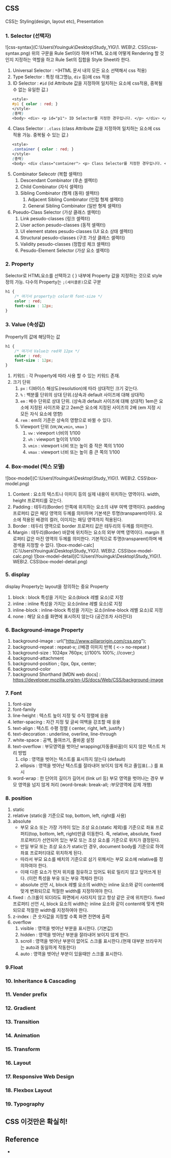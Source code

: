 ## CSS
CSS는 Styling(design, layout etc), Presentation

### 1. Selector (선택자)
![css-syntax](C:\Users\Youinguk\Desktop\Study_YIG\1. WEB\2. CSS\css-syntax.png)
위의 구문을 Rule Set이라 하며 HTML 요소에 어떻게 Rendering 할 것인지 지정하는 역할을 하고 Rule Set의 집합을 Style Sheet라 한다.

1. Universal Selector : `*`(HTML 문서 내의 모든 요소 선택해서 css 적용)
2. Type Selector : 특정 태그명(`p`, `div` 등)에 css 적용
3. ID Selector : `#id` (id Attribute 값을 지정하여 일치하는 요소에 css적용, 중복될 수 없는 유일한 값.)
```css
   <style>
   #p1 { color : red; }
   </style>
   (중략)
   <body> <div> <p id="p1"> ID Selector를 지정한 경우입니다. </p> </div> </body>
```
4. Class Selector : `.class` (class Attribute 값을 지정하여 일치하는 요소에 css 적용 가능. 중복될 수 있는 값.)
```css
   <style>
   .container { color : red; }
   </style>
   (중략)
   <body> <div class="container"> <p> Class Selector를 지정한 경우입니다. </p> </div> </body>
```
5. Combinator Selecotr (복합 셀렉터)
   1. Descendant Combinator (후손 셀렉터)
   2. Child Combinator (자식 셀렉터)
   3. Sibling Combinator (형제 (동위) 셀렉터)
      1. Adjacent Sibling Combinator (인접 형제 셀렉터)
      2. General Sibling Combinator (일반 형제 셀렉터)
6. Pseudo-Class Selector (가상 클래스 셀렉터)
   1. Link pesudo-classes (링크 셀렉터)
   2. User action pesudo-classes (동적 셀렉터)
   3. UI element states pesudo-classes (UI 요소 상태 셀렉터)
   4. Structural pesudo-classes (구조 가상 클래스 셀렉터)
   5. Validity pesudo-classes (정합성 체크 셀렉터)
   6. Pesudo-Element Selector (가상 요소 셀렉터)

### 2. Property
Selector로 HTML요소를 선택하고 { } 내부에 Property 값을 지정하는 것으로 style 정의 가능. 다수의 Property는 `;(세미콜론)`으로 구분
```css
h1 {
    /* 여기서 property는 color와 font-size */
    color : red;
    font-size : 12px;
}
```
### 3. Value (속성값)
Property의 값에 해당하는 값
```css
h1 {
    /* 여기서 Value는 red와 12px */
    color : red;
    font-size : 12px;
}
```
1. 키워드 : 각 Property에 따라 사용 할 수 있는 키워드 존재. 
2. 크기 단위
   1. `px` : 디바이스 해상도(resolution)에 따라 상대적인 크기 갖는다.
   2. `%` : 백분률 단위의 상대 단위.(상속과 default 사이즈에 대해 상대적)
   3. `em` : 배수 단위로 상대 단위. (상속과 default 사이즈에 대해 상대적) 1em은 요소에 지정된 사이즈와 같고 2em은 요소에 지정된 사이즈의 2배 (em 지정 시 모든 자식 요소에 영향)
   4. `rem` : em의 기준은 상속의 영향으로 바뀔 수 있다.
   5. Viewport 단위 (`VH`,`VW`,`vmin`, `vmax` )
      1. `vw` : viewport 너비의 1/100
      2. `vh` : viewport 높이의 1/100
      3. `vmin` : viewport 너비 또는 높이 중 작은 쪽의 1/100
      4. `vmax` : viewport 너비 또는 높이 중 큰 쪽의 1/100

### 4. Box-model (박스 모델)
![box-model](C:\Users\Youinguk\Desktop\Study_YIG\1. WEB\2. CSS\box-model.png)
1. Content : 요소의 텍스트나 이미지 등의 실제 내용이 위치하는 영역이다. width, height 프로퍼티를 갖는다.
2. Padding : 테두리(Border) 안쪽에 위치하는 요소의 내부 여백 영역이다. padding 프로퍼티 값은 패딩 영역의 두께를 의미하며 기본색은 투명(transparent)이다. 요소에 적용된 배경의 컬러, 이미지는 패딩 영역까지 적용된다.
3. Border : 테두리 영역으로 border 프로퍼티 값은 테두리의 두께를 의미한다.
4. Margin : 테두리(Border) 바깥에 위치하는 요소의 외부 여백 영역이다. margin 프로퍼티 값은 마진 영역의 두께를 의미한다. 기본적으로 투명(transparent)하며 배경색을 지정할 수 없다.
![box-model-calc](C:\Users\Youinguk\Desktop\Study_YIG\1. WEB\2. CSS\box-model-calc.png)
![box-model-detail](C:\Users\Youinguk\Desktop\Study_YIG\1. WEB\2. CSS\box-model-detail.png)

### 5. display
display Property는 layout을 정의하는 중요 Property
1. block : block 특성을 가지는 요소(block 레벨 요소)로 지정
2. inline : inline 특성을 가지는 요소(inline 레벨 요소)로 지정
3. inline-block : inline-block 특성을 가지는 요소(inline-block 레벨 요소)로 지정
4. none : 해당 요소를 화면에 표시하지 않는다 (공간조차 사라진다)

### 6. Background-image Property
1. background-image : url("http://www.pillarorigin.com/css.png");
2. background-repeat : repeat-x; //배경 이미지 반복 ( <-> no-repeat )
3. background-size : 1024px 760px; (//100% 100%; //cover;)
4. background-attachment
5. background-position ; 0px, 0px, center;
6. background-color
7. background Shorthand
[MDN web docs] : https://developer.mozilla.org/en-US/docs/Web/CSS/background-image

### 7. Font
1. font-size
2. font-family
3. line-height : 텍스트 높이 지정 및 수직 정렬에 응용
4. letter-spacing : 자간 지정 및 글씨 여백을 강조할 때 응용
5. text-align : 텍스트 수평 정렬 ( center, right, left, justify )
6. text-decoration : underline, overline, line-through
7. white-space : 공백, 들여쓰기, 줄바꿈 설정
8. text-overflow : 부모영역을 벗어난 wrapping(자동줄바꿈)이 되지 않은 텍스트 처리 방법
   1. clip : 영역을 벗어는 텍스트를 표시하지 않는다 (default)
   2. ellipsis : 영역을 벗어난 텍스트를 잘라내어 보이지 않게 하고 줄임표(...) 를 표시
9. word-wrap : 한 단어의 길이가 길어서 (link url 등) 부모 영역을 벗어나는 경우 부모 영역을 넘지 않게 처리 (word-break: break-all; :부모영역에 강제 개행)

### 8. position
1. static
2. relative (static을 기준으로 top, bottom, left, right를 사용)
3. absolute 
   - 부모 요소 또는 가장 가까이 있는 조상 요소(static 제외)를 기준으로 좌표 프로퍼티(top, bottom, left, right)만큼 이동한다. 즉, relative, absolute, fixed 프로퍼티가 선언되어 있는 부모 또는 조상 요소를 기준으로 위치가 결정된다. 
   - 만일 부모 또는 조상 요소가 static인 경우, document body를 기준으로 하여 좌표 프로퍼티대로 위치하게 된다.
   - 따라서 부모 요소를 배치의 기준으로 삼기 위해서는 부모 요소에 relative를 정의하여야 한다.
   - 이때 다른 요소가 먼저 위치를 점유하고 있어도 뒤로 밀리지 않고 덮어쓰게 된다. (이런 특성을 부유 또는 부유 객체라 한다)
   - absolute 선언 시, block 레벨 요소의 width는 inline 요소와 같이 content에 맞게 변화되므로 적절한 width를 지정하여야 한다.
4. fixed : 스크롤이 되더라도 화면에서 사라지지 않고 항상 같은 곳에 위치한다. fixed 프로퍼티 선언 시, block 요소의 width는 inline 요소와 같이 content에 맞게 변화되므로 적절한 width를 지정하여야 한다.
5. z-index : 큰 숫자값을 지정할 수록 화면 전면에 촐력
6. overflow
   1. visible : 영역을 벗어난 부분을 표시한다. (기본값)
   2. hidden : 영역을 벗어난 부분을 잘라내어 보이지 않게 한다.
   3. scroll : 영역을 벗어난 부분이 없어도 스크롤 표시한다.(현재 대부분 브라우저는 auto과 동일하게 작동한다)
   4. auto : 영역을 벗어난 부분이 있을때만 스크롤 표시한다.

### 9.Float

### 10. Inheritance & Cascading

### 11. Vender prefix

### 12. Gradient

### 13. Transition 

### 14. Animation

### 15. Transform

### 16. Layout

### 17. Responsive Web Design

### 18. Flexbox Layout

### 19. Typography

## CSS 이것만은 확실히!

## Reference
- 